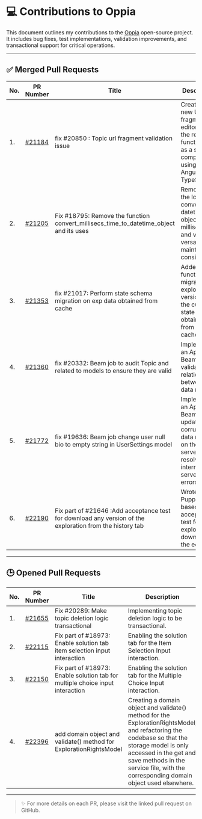 # 💻 Contributions to Oppia

This document outlines my contributions to the [Oppia](https://github.com/oppia/oppia) open-source project. It includes bug fixes, test implementations, validation improvements, and transactional support for critical operations.

---

## ✅ Merged Pull Requests

|No. | PR Number | Title | Description |
|-----------|-----------|-------|-------------|
|1. | [#21184](https://github.com/oppia/oppia/pull/21184) | fix #20850 : Topic url fragment validation issue | Created a new URL fragment editor with the required functionality as a shared component using Angular and TypeScript. |
|2. | [#21205](https://github.com/oppia/oppia/pull/21205) | Fix #18795: Remove the function convert_millisecs_time_to_datetime_object and its uses | Removed the logic for converting datetime objects to milliseconds and vice versa to maintain consistency. |
|3. | [#21353](https://github.com/oppia/oppia/pull/21353) | fix #21017: Perform state schema migration on exp data obtained from cache | Added a function to migrate an exploration version to the current state obtained from the cache. |
|4. | [#21360](https://github.com/oppia/oppia/pull/21360) | fix #20332: Beam job to audit Topic and related to models to ensure they are valid | Implemented an Apache Beam job to validate relationships between data models. |
|5. | [#21772](https://github.com/oppia/oppia/pull/21772) | fix #19636: Beam job change user null bio to empty string in UserSettings model | Implemented an Apache Beam job to update corrupted data models on the server, resolving internal server errors. |
|6. | [#22190](https://github.com/oppia/oppia/pull/22190) | Fix part of #21646 :Add acceptance test for download any version of the exploration from the history tab | Wrote a Puppeteer-based acceptance test for exploration download by the editor. |

---

## 🕒 Opened Pull Requests

|No. | PR Number | Title | Description |
|-----------|-----------|-------|-------------|
|1. | [#21655](https://github.com/oppia/oppia/pull/21655) | Fix #20289: Make topic deletion logic transactional | Implementing topic deletion logic to be transactional. |
|2. | [#22115](https://github.com/oppia/oppia/pull/22115) | Fix part of #18973: Enable solution tab item selection input interaction | Enabling the solution tab for the Item Selection Input interaction. |
|3. | [#22150](https://github.com/oppia/oppia/pull/22150) | Fix part of #18973: Enable solution tab for multiple choice input interaction | Enabling the solution tab for the Multiple Choice Input interaction. |
|4. | [#22396](https://github.com/oppia/oppia/pull/22396) | add domain object and validate() method for ExplorationRightsModel  | Creating a domain object and validate() method for the ExplorationRightsModel, and refactoring the codebase so that the storage model is only accessed in the get and save methods in the service file, with the corresponding domain object used elsewhere. |

---

> ✨ For more details on each PR, please visit the linked pull request on GitHub.
